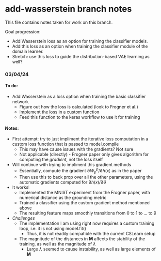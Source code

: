 # add-wasserstein branch notes

This file contains notes taken for work on this branch.

Goal progression:
- Add Wasserstein loss as an option for training the classifier models.
- Add this loss as an option when training the classifier module of the domain learner.
- Stretch: use this loss to guide the distribution-based VAE learning as well?

### 03/04/24
#### To do:
- Add Wasserstein as a loss option when training the basic classifier network
    - Figure out how the loss is calculated (look to Frogner et al.)
    - Implement the loss in a custom function
    - Feed this function to the keras workflow to use it for training
#### Notes:
- First attempt: try to just impliment the iterative loss computation in a custom loss function that is passed to model.compile
    - This may have cause issues with the gradients? Not sure
    - Not applicable (directly) - Frogner paper only gives algorithm for computing the *gradient*, not the loss itself
- Will continue with trying to impliment this gradient methods
    - Essentially, compute the gradient $\partial W_p^p / \partial h(x)$ as in the paper
    - Then use this to back prop over all the other parameters, using the automatic gradients computed for $\partial h(x)/ \partial \theta$
- It works!
    - Implemented the MNIST experiment from the Frogner paper, with numerical distance as the grounding metric
    - Trained a classifier using the custom gradient method mentioned above
    - The resulting feature maps smoothly transitions from 0 to 1 to ... to 9
- *Challenges*
    - The implementation I am using right now requires a custom training loop, i.e. it is not using model.fit()
        - Thus, it is not readily compatible with the current CSLearn setup
    - The magnitude of the distances in $\textbf{M}$ affects the stability of the training, as well as the magnitude of $\lambda$
        - Large $\lambda$ seemed to cause instability, as well as large elements of $\textbf{M}$


